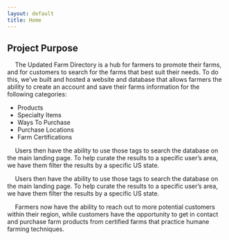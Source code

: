 ```yaml
---
layout: default
title: Home
---
```


<h2>Project Purpose</h2>
<div>
  <p>&emsp; The Updated Farm Directory is a hub for farmers to promote their farms, and for customers to search for the farms that best suit their needs. To do this, we’ve built and hosted a website and database that allows farmers the ability to create an account and save their farms information for the following categories: </p>
  <ul>
    <li>Products</li>
    <li>Specialty Items</li>
    <li>Ways To Purchase</li>
    <li>Purchase Locations</li>
    <li>Farm Certifications</li>
  </ul>

  <p>&emsp; Users then have the ability to use those tags to search the database on the main landing page. To help curate the results to a specific user’s area, we have them filter the results by a specific US state. </p>

  <p>&emsp; Users then have the ability to use those tags to search the database on the main landing page. To help curate the results to a specific user’s area, we have them filter the results by a specific US state. </p>

  <p>&emsp; Farmers now have the ability to reach out to more potential customers within their region, while customers have the opportunity to get in contact and purchase farm products from certified farms that practice humane farming techniques.</p>
</div>


